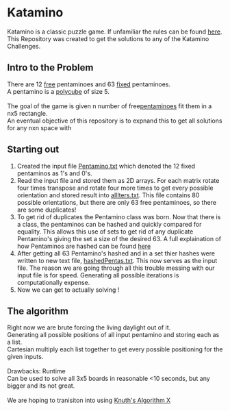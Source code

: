# Katamino
Katamino is a classic puzzle game. If unfamiliar the rules can be found [here](https://www.ultraboardgames.com/katamino/game-rules.php).  <br />
This Repository was created to get the solutions to any of the Katamino Challenges. <br >

## Intro to the Problem
There are 12 [free](https://en.wikipedia.org/wiki/Polyomino#Free,_one-sided,_and_fixed_polyominoes) pentaminoes and 
63 [fixed](https://en.wikipedia.org/wiki/Polyomino#Free,_one-sided,_and_fixed_polyominoes) pentaminoes. <br />
A pentamino is a [polycube](https://en.wikipedia.org/wiki/Polycube) of size 5. <br />
<br />
The goal of the game is given n number of free[pentaminoes](https://en.wikipedia.org/wiki/Pentomino) fit them in a nx5 rectangle. <br />
An eventual objective of this repository is to expnand this to get all solutions for any nxn space with <br />

## Starting out
1. Created the input file [Pentamino.txt](https://github.com/JoeyHinckley34/Katamino/blob/main/Pentamino.txt) which denoted the 12 fixed pentaminos as 1's and 0's. <br />
2. Read the input file and stored them as 2D arrays. For each matrix rotate four times transpose and rotate four more times to get every possible orientation and stored result into [allIters.txt](https://github.com/JoeyHinckley34/Katamino/blob/main/allIters.txt). This file contains 80 possible orientations, but there are only 63 free pentaminoes, so there are some duplicates!<br />
3. To get rid of duplicates the Pentamino class was born. Now that there is a class, the pentaminos can be hashed and quickly compared for equality. This allows this use of sets to get rid of any duplicate Pentamino's giving the set a size of the desired 63. A full explaination of how Pentaminos are hashed can be found [here](https://github.com/JoeyHinckley34/Katamino/blob/main/hashing.txt)
4. After getting all 63 Pentamino's hashed and in a set thier hashes were written to new text file, [hashedPentas.txt](https://github.com/JoeyHinckley34/Katamino/blob/main/hashedPentas.txt). This now serves as the input file. The reason we are going through all this trouble messing with our input file is for speed. Generating all possible iterations is computationally expense.
5. Now we can get to actually solving !

## The algorithm 
Right now we are brute forcing the living daylight out of it. <br />
Generating all possible positions of all input pentamino and storing each as a list. <br />
Cartesian multiply each list together to get every possible positioning for the given inputs. <br />
<br />
Drawbacks: Runtime <br />
Can be used to solve all 3x5 boards in reasonable <10 seconds, but any bigger and its not great. <br />
<br />
We are hoping to tranisiton into using [Knuth's Algorithm X](https://en.wikipedia.org/wiki/Knuth%27s_Algorithm_X)

